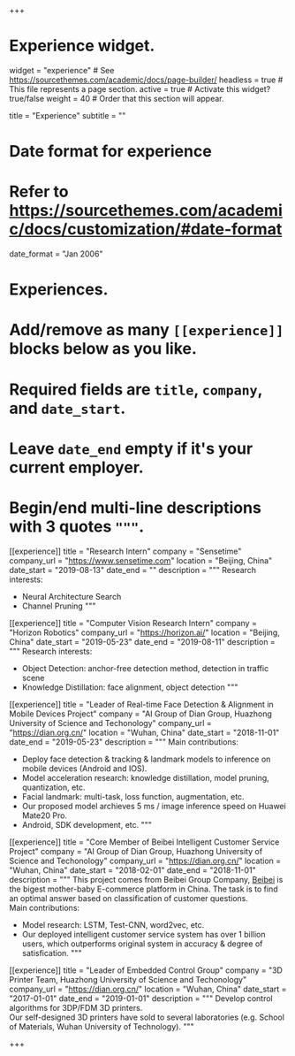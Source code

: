 +++
# Experience widget.
widget = "experience"  # See https://sourcethemes.com/academic/docs/page-builder/
headless = true  # This file represents a page section.
active = true  # Activate this widget? true/false
weight = 40  # Order that this section will appear.

title = "Experience"
subtitle = ""

# Date format for experience
#   Refer to https://sourcethemes.com/academic/docs/customization/#date-format
date_format = "Jan 2006"

# Experiences.
#   Add/remove as many `[[experience]]` blocks below as you like.
#   Required fields are `title`, `company`, and `date_start`.
#   Leave `date_end` empty if it's your current employer.
#   Begin/end multi-line descriptions with 3 quotes `"""`.
[[experience]]
  title = "Research Intern"
  company = "Sensetime"
  company_url = "https://www.sensetime.com"
  location = "Beijing, China"
  date_start = "2019-08-13"
  date_end = ""
  description = """
  Research interests:
  * Neural Architecture Search
  * Channel Pruning
  """

[[experience]]
  title = "Computer Vision Research Intern"
  company = "Horizon Robotics"
  company_url = "https://horizon.ai/"
  location = "Beijing, China"
  date_start = "2019-05-23"
  date_end = "2019-08-11"
  description = """
  Research interests:
  * Object Detection: anchor-free detection method, detection in traffic scene
  * Knowledge Distillation: face alignment, object detection
  """

[[experience]]
  title = "Leader of Real-time Face Detection & Alignment in Mobile Devices Project"
  company = "AI Group of Dian Group, Huazhong University of Science and Techonology"
  company_url = "https://dian.org.cn/"
  location = "Wuhan, China"
  date_start = "2018-11-01"
  date_end = "2019-05-23"
  description = """
  Main contributions:
  * Deploy face detection & tracking & landmark models to inference on mobile devices (Android and IOS).
  * Model acceleration research: knowledge distillation, model pruning, quantization, etc.
  * Facial landmark: multi-task, loss function, augmentation, etc.
  * Our proposed model archieves 5 ms / image inference speed on Huawei Mate20 Pro.
  * Android, SDK development, etc.
  """

[[experience]]
  title = "Core Member of Beibei Intelligent Customer Service Project"
  company = "AI Group of Dian Group, Huazhong University of Science and Techonology"
  company_url = "https://dian.org.cn/"
  location = "Wuhan, China"
  date_start = "2018-02-01"
  date_end = "2018-11-01"
  description = """
  This project comes from Beibei Group Company, [Beibei](https://www.beibei.com) is the bigest mother-baby E-commerce platform in China. The task is to find an optimal answer based on classification of customer questions.  
  Main contributions:
  * Model research: LSTM, Test-CNN, word2vec, etc.
  * Our deployed intelligent customer service system has over 1 billion users, which outperforms original system in accuracy & degree of satisfication.
  """

[[experience]]
  title = "Leader of Embedded Control Group"
  company = "3D Printer Team, Huazhong University of Science and Techonology"
  company_url = "https://dian.org.cn/"
  location = "Wuhan, China"
  date_start = "2017-01-01"
  date_end = "2019-01-01"
  description = """
  Develop control algorithms for 3DP/FDM 3D printers.   
  Our self-designed 3D printers have sold to several laboratories (e.g. School of Materials, Wuhan University of Technology).
  """


+++
